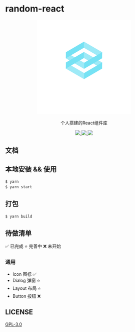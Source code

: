 # random-react

<p align="center">
    <img alt="logo" src="./logo.png" width="300" height="300">
</p>
<p align="center">个人搭建的React组件库</p>

<p align="center">
  <a href="https://github.com/liuchengcheng1999/random-react">
    <img src="https://img.shields.io/badge/build-wepack4-green">
  </a>
  <a href="https://github.com/liuchengcheng1999/random-react">
    <img src="https://img.shields.io/badge/Typescript-React-blue">
  </a>
  <a href="https://github.com/liuchengcheng1999/random-react">
    <img src="https://img.shields.io/badge/license-GPL--3.0-orange">
  </a>
</p>

## 文档

## 本地安装 && 使用
```jsx
$ yarn
$ yarn start
```

## 打包
```jsx
$ yarn build
```

## 待做清单

✅ 已完成
⭐️ 完善中
❌ 未开始

### 通用
- Icon 图标 ✅ 
- Dialog 弹窗 ⭐️
- Layout 布局 ⭐️
- Button 按钮 ❌

## LICENSE
[GPL-3.0](https://zh.wikipedia.org/wiki/GNU_General_Public_License)